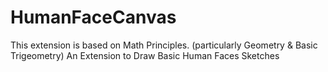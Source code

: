 # HumanFaceCanvas
This extension is based on Math Principles. (particularly Geometry &amp; Basic Trigeometry) An Extension to Draw Basic Human Faces Sketches
